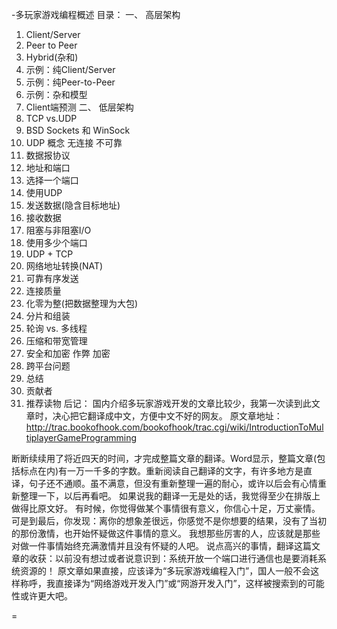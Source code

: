 -多玩家游戏编程概述
 目录：
一、	高层架构
1.	Client/Server
2.	Peer to Peer
3.	Hybrid(杂和)
4.	示例：纯Client/Server
5.	示例：纯Peer-to-Peer
6.	示例：杂和模型
7.	Client端预测
二、	低层架构
1.	TCP vs.UDP
2.	BSD Sockets 和 WinSock
3.	UDP 概念
     无连接
     不可靠
4.	数据报协议
5.	地址和端口
6.	选择一个端口
7.	使用UDP
8.	发送数据(隐含目标地址)
9.	接收数据
10.	阻塞与非阻塞I/O
11.	使用多少个端口
12.	UDP + TCP
13.	网络地址转换(NAT)
14.	可靠有序发送
15.	连接质量
16.	化零为整(把数据整理为大包)
17.	分片和组装
18.	轮询 vs. 多线程
19.	压缩和带宽管理
20.	安全和加密
     作弊
     加密
21.	跨平台问题
22.	总结
23.	贡献者
24.	推荐读物
后记：
国内介绍多玩家游戏开发的文章比较少，我第一次读到此文章时，决心把它翻译成中文，方便中文不好的网友。
原文章地址：
http://trac.bookofhook.com/bookofhook/trac.cgi/wiki/IntroductionToMultiplayerGameProgramming

   断断续续用了将近四天的时间，才完成整篇文章的翻译。Word显示，整篇文章(包括标点在内)有一万一千多的字数。重新阅读自己翻译的文字，有许多地方是直译，句子还不通顺。虽不满意，但没有重新整理一遍的耐心，或许以后会有心情重新整理一下，以后再看吧。
   如果说我的翻译一无是处的话，我觉得至少在排版上做得比原文好。
   有时候，你觉得做某个事情很有意义，你信心十足，万丈豪情。可是到最后，你发现：离你的想象差很远，你感觉不是你想要的结果，没有了当初的那份激情，也开始怀疑做这件事情的意义。
   我想那些厉害的人，应该就是那些对做一件事情始终充满激情并且没有怀疑的人吧。
 说点高兴的事情，翻译这篇文章的收获：以前没有想过或者说意识到：系统开放一个端口进行通信也是要消耗系统资源的！
   原文章如果直接，应该译为“多玩家游戏编程入门”，国人一般不会这样称呼，我直接译为“网络游戏开发入门”或“网游开发入门”，这样被搜索到的可能性或许更大吧。

=
